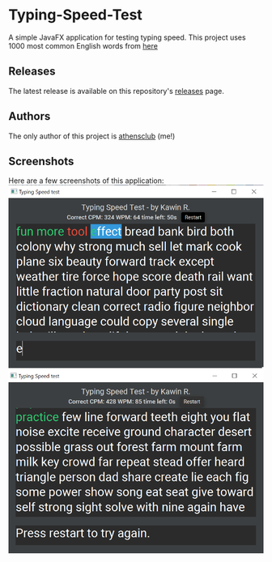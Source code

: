 # Typing-Speed-Test
A simple JavaFX application for testing typing speed. This project uses 1000 most common English words from [here](https://gist.github.com/deekayen/4148741 "1000 most commmon English words")

## Releases
The latest release is available on this repository's [releases](https://github.com/athensclub/Typing-Speed-Test/releases "releases page") page.

## Authors
The only author of this project is [athensclub](https://github.com/athensclub "athensclub") (me!)

## Screenshots
Here are a few screenshots of this application:
![Screenshot of application during typing](https://github.com/athensclub/Typing-Speed-Test/blob/main/screenshots/typing.png "During typing")
![Screenshot of application when finished typing](https://github.com/athensclub/Typing-Speed-Test/blob/main/screenshots/round_end.png "Finished typing")
